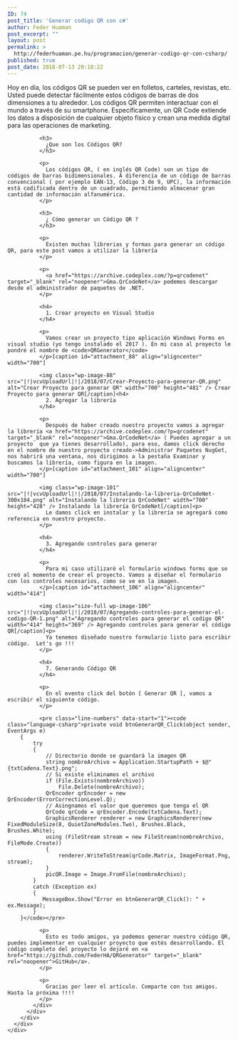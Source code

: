 ```yaml
---
ID: 74
post_title: 'Generar codigo QR con c#'
author: Feder Huaman
post_excerpt: ""
layout: post
permalink: >
  http://federhuaman.pe.hu/programacion/generar-codigo-qr-con-csharp/
published: true
post_date: 2018-07-13 20:18:22
---
```

<!--vcv no format-->

<div class="vce-row-container">
  <div class="vce-row vce-row--col-gap-30 vce-row-columns--top vce-row-content--top" id="el-b67ec9c6" data-vce-do-apply="all el-b67ec9c6">
    <div class="vce-row-content" data-vce-element-content="true">
      <div class="vce-col vce-col--md-100p vce-col--xs-1 vce-col--xs-last vce-col--xs-first vce-col--sm-last vce-col--sm-first vce-col--md-last vce-col--lg-last vce-col--xl-last vce-col--md-first vce-col--lg-first vce-col--xl-first" id="el-105c3e19" data-vce-do-apply="background border el-105c3e19">
        <div class="vce-col-inner" data-vce-element-content="true" data-vce-do-apply="padding margin  el-105c3e19">
          <div class="vce-text-block">
            <div class="vce-text-block-wrapper vce" id="el-03476556" data-vce-do-apply="all el-03476556">
              <p>
                Hoy en día, los códigos QR se pueden ver en folletos, carteles, revistas, etc. Usted puede detectar fácilmente estos códigos de barras de dos dimensiones a tu alrededor. Los códigos QR permiten interactuar con el mundo a través de su smartphone. Específicamente, un QR Code extiende los datos a disposición de cualquier objeto físico y crean una medida digital para las operaciones de marketing.
              </p>
              
              <h3>
                ¿Que son los Códigos QR?
              </h3>
              
              <p>
                Los códigos QR, ( en inglés QR Code) son un tipo de códigos de barras bidimensionales. A diferencia de un código de barras convencional ( por ejemplo EAN-13, Código 3 de 9, UPC), la información está codificada dentro de un cuadrado, permitiendo almacenar gran cantidad de información alfanumérica.
              </p>
              
              <h3>
                ¿ Cómo generar un Código QR ?
              </h3>
              
              <p>
                Existen muchas librerias y formas para generar un código QR, para este post vamos a utilizar la librería 
              </p>
              
              <p>
                <a href="https://archive.codeplex.com/?p=qrcodenet" target="_blank" rel="noopener">Gma.QrCodeNet</a> podemos descargar desde el administrador de paquetes de .NET.
              </p>
              
              <h4>
                1. Crear proyecto en Visual Studio
              </h4>
              
              <p>
                Vamos crear un proyecto tipo aplicación Windows Forms en visual studio (yo tengo instalado el 2017 ). En mi caso al proyecto le pondré el nombre de <code>QRGenerator</code>
              </p>[caption id="attachment_88" align="aligncenter" width="700"]
              
              <img class="wp-image-88" src="|!|vcvUploadUrl|!|/2018/07/Crear-Proyecto-para-generar-QR.png" alt="Crear Proyecto para generar QR" width="700" height="481" /> Crear Proyecto para generar QR[/caption]<h4>
                2. Agregar la librería
              </h4>
              
              <p>
                Después de haber creado nuestro proyecto vamos a agregar la librería <a href="https://archive.codeplex.com/?p=qrcodenet" target="_blank" rel="noopener">Gma.QrCodeNet</a> ( Puedes agregar a un proyecto  que ya tienes desarrollado), para eso, damos click derecho en el nombre de nuestro proyecto creado->Administrar Paquetes NugGet, nos habrirá una ventana, nos dirigimos a la pestaña Examinar y buscamos la librería, como figura en la imagen.
              </p>[caption id="attachment_101" align="aligncenter" width="700"]
              
              <img class="wp-image-101" src="|!|vcvUploadUrl|!|/2018/07/Instalando-la-libreria-QrCodeNet-300x184.png" alt="Instalando la libreria QrCodeNet" width="700" height="428" /> Instalando la librería QrCodeNet[/caption]<p>
                Le damos click en instalar y la librería se agregará como referencia en nuestro proyecto.
              </p>
              
              <h4>
                3. Agregando controles para generar
              </h4>
              
              <p>
                Para mi caso utilizaré el formulario windows forms que se creó al momento de crear el proyecto. Vamos a diseñar el formulario con los controles necesarios, como se ve en la imagen.
              </p>[caption id="attachment_106" align="aligncenter" width="414"]
              
              <img class="size-full wp-image-106" src="|!|vcvUploadUrl|!|/2018/07/Agregando-controles-para-generar-el-codigo-QR-1.png" alt="Agregando controles para generar el codigo QR" width="414" height="369" /> Agregando controles para generar el código QR[/caption]<p>
                Ya tenemos diseñado nuestro formulario listo para escribir código.  Let's go !!!
              </p>
              
              <h4>
                7. Generando Código QR
              </h4>
              
              <p>
                En el evento click del botón [ Generar QR ], vamos a escribir el siguiente código.
              </p>
              
              <pre class="line-numbers" data-start="1"><code class="language-csharp">private void btnGenerarQR_Click(object sender, EventArgs e)
        {
            try
            {
                // Directorio donde se guardará la imagen QR
                string nombreArchivo = Application.StartupPath + $@"{txtCadena.Text}.png";
                // Si existe eliminamos el archivo               
                if (File.Exists(nombreArchivo))
                    File.Delete(nombreArchivo);
                QrEncoder qrEncoder = new QrEncoder(ErrorCorrectionLevel.Q);
                // Asingnamos el valor que queremos que tenga el QR
                QrCode qrCode = qrEncoder.Encode(txtCadena.Text);
                GraphicsRenderer renderer = new GraphicsRenderer(new FixedModuleSize(8, QuietZoneModules.Two), Brushes.Black, Brushes.White);
                using (FileStream stream = new FileStream(nombreArchivo, FileMode.Create))
                {
                    renderer.WriteToStream(qrCode.Matrix, ImageFormat.Png, stream);
                }
                picQR.Image = Image.FromFile(nombreArchivo);              
            }
            catch (Exception ex)
            {
               MessageBox.Show("Error en btnGenerarQR_Click(): " + ex.Message);
            }
        }</code></pre>
              
              <p>
                Esto es todo amigos, ya podemos generar nuestro código QR, puedes implementar en cualquier proyecto que estés desarrollando. El código completo del proyecto lo dejaré en <a href="https://github.com/FederHA/QRGenerator" target="_blank" rel="noopener">GitHub</a>.
              </p>
              
              <p>
                Gracias por leer el artículo. Comparte con tus amigos. Hasta la próxima !!!!  
              </p>
            </div>
          </div>
        </div>
      </div>
    </div>
  </div>
</div>

<!--vcv no format-->